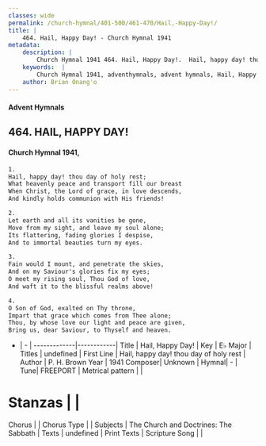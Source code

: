 ```yaml
---
classes: wide
permalink: /church-hymnal/401-500/461-470/Hail,-Happy-Day!/
title: |
    464. Hail, Happy Day! - Church Hymnal 1941
metadata:
    description: |
        Church Hymnal 1941 464. Hail, Happy Day!.  Hail, happy day! thou day of holy rest;  What heavenly peace and transport fill our breast  When Christ, the Lord of grace, in love descends,  And kindly holds communion with His friends! 
    keywords:  |
        Church Hymnal 1941, adventhymnals, advent hymnals, Hail, Happy Day!, Hail, happy day! thou day of holy rest. 
    author: Brian Onang'o
---
```


#### Advent Hymnals
## 464. HAIL, HAPPY DAY!
####  Church Hymnal 1941,

```txt
1.
Hail, happy day! thou day of holy rest; 
What heavenly peace and transport fill our breast 
When Christ, the Lord of grace, in love descends, 
And kindly holds communion with His friends! 

2.
Let earth and all its vanities be gone, 
Move from my sight, and leave my soul alone; 
Its flattering, fading glories I despise, 
And to immortal beauties turn my eyes. 

3.
Fain would I mount, and penetrate the skies, 
And on my Saviour's glories fix my eyes; 
O meet my rising soul, Thou God of love, 
And waft it to the blissful realms above! 

4.
O Son of God, exalted on Thy throne, 
Impart that grace which comes from Thee alone; 
Thou, by whose love our light and peace are given, 
Bring us, dear Saviour, to Thyself and heaven.

```

- |   -  |
-------------|------------|
Title | Hail, Happy Day! |
Key | E♭ Major |
Titles | undefined |
First Line | Hail, happy day! thou day of holy rest |
Author | P. H. Brown
Year | 1941
Composer| Unknown |
Hymnal|  - |
Tune| FREEPORT |
Metrical pattern | |
# Stanzas |  |
Chorus |  |
Chorus Type |  |
Subjects | The Church and Doctrines: The Sabbath |
Texts | undefined |
Print Texts | 
Scripture Song |  |
    
